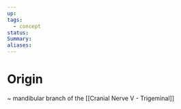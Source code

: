 ```yaml
---
up: 
tags:
  - concept
status: 
Summary:
aliases:
---
```

# Origin
~
mandibular branch of the [[Cranial Nerve V - Trigeminal]]
